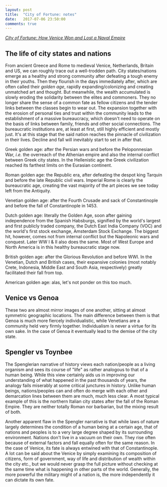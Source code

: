 ```yaml
---
layout: post
title:  "City of Fortune: notes"
date:   2017-07-06 23:50:00
comments: true
---
```


[*City of Fortune: How Venice Won and Lost a Naval Empire*](https://www.goodreads.com/book/show/11006684-city-of-fortune)

## The life of city states and nations

From ancient Greece and Rome to medieval Venice, Netherlands, Britain and US, we can roughly trace out a well-trodden path. City states/nations emerge as a healthy and strong community after defeating a tough enemy in their youths. Then they flourish in the days immediately after, which are often called their _golden age_, rapidly expanding/colonizing and creating unmatched art and thought. But meanwhile, the wealth accumulated is slowly eroding the solidarity between the elites and commoners. They no longer share the sense of a common fate as fellow citizens and the tender links between the classes begin to wear out. The expansion together with the erosion of personal ties and trust within the community leads to the establishment of a massive bureaucracy, which doesn't need to operate on the basis of links between family, friends and other social connections. The bureaucratic institutions are, at least at first, still highly efficient and  mostly just. It's at this stage that the said nation reaches the pinnacle of civilization in their lives. Decline and fall will inevitably start to set in after that. 

Greek golden age: after the Persian wars and before the Peloponnesian War, _i.e._ the overreach of the Athenian empire and also the internal conflict between Greek city states. In the Hellenistic age the Greek civilization reached its farthest limits on the Eurasian continent.

Roman golden age: the Republic era, after defeating the despot king Tarquin and before the late Republic civil wars. Imperial Rome is clearly the bureaucratic age, creating the vast majority of the art pieces we see today left from the Antiquity.

Venetian golden age: after the Fourth Crusade and sack of Constantinople and before the fall of Constantinople in 1453.

Dutch golden age: literally the Golden Age, soon after gaining independence from the Spanish Habsburgs, signified by the world's largest and first publicly traded company, the Dutch East India Company (VOC) and the world's first stock exchange, Amsterdam Stock Exchange. The biggest hit, however, comes not from internal conflict but the Napoleonic wars and conquest. Later WW I & II also does the same. Most of West Europe and North America is in this healthy bureaucratic stage now.

British golden age: after the Glorious Revolution and before WWI. In the Venetian, Dutch and British cases, their expansive colonies (most notably Crete, Indonesia, Middle East and South Asia, respectively) greatly facilitated their fall from top.

American golden age: alas, let's not ponder on this too much.

## Venice vs Genoa

These two are almost mirror images of one another, sitting at almost symmetric geographic locations. The main difference between them is that Genoa is much more fiercely individualistic, while Venetians are a community held very firmly together. Individualism is never a virtue for its own sake. In the case of Genoa it eventually lead to the demise of the city state. 

## Spengler vs Toynbee

The Spenglerian narrative of history views each nation/people as a living organism and sees its course of "life" as rather analogous to that of a human being. While this view certainly aids us in improving our understanding of what happened in the past thousands of years, the analogy fails miserably at some critical junctures in history. Unlike human beings, nations/peoples can and often do merge with each other and demarcation lines between them are much, much less clear. A most typical example of this is the northern Italian city states after the fall of the Roman Empire. They are neither totally Roman nor barbarian, but the mixing result of both.

Another apparent flaw in the Spengler narrative is that while laws of nature largely determines the condition of a human being at a certain age, that of nations and peoples is to a very large degree shaped by its surrounding environment. Nations don't live in a vacuum on their own. They rise often because of external factors and fall equally often for the same reason. In the case of Venice, its fate is always entwined with that of Constantinople. A lot can be said about the Venice by simply examining its composition of citizens, form of government, way of life and distribution of wealth within the city etc., but we would never grasp the full picture without checking at the same time what is happening in other parts of the world. Generally, the more powerful the military might of a nation is, the more independently it can dictate its own fate. 